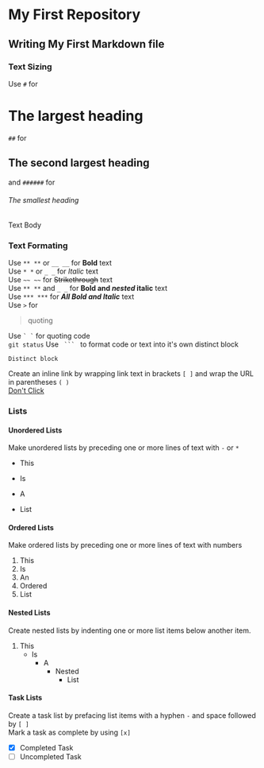 
# My First Repository

## Writing My First Markdown file
        
### Text Sizing

Use `#` for  
# The largest heading
`##` for  
## The second largest heading
and `######` for
###### The smallest heading

Text Body

### Text Formating
Use `** **` or `__ __` for **Bold** text  
Use `* *` or `_ _` for _Italic_ text  
Use `~~ ~~` for ~~Strikethrough~~ text  
Use `** **` and `_ _` for **Bold and _nested_ italic** text  
Use `*** ***` for ***All Bold and Italic*** text  
Use `>` for  
> quoting

Use `` ` ` `` for quoting code  
`git status`
Use `  ```  ` to format code or text into it's own distinct block  
```
Distinct block
```
Create an inline link by wrapping link text in brackets `[ ]` and wrap the URL in parentheses `( )`  
[Don't Click](https://www.youtube.com/watch?v=dQw4w9WgXcQ)
### Lists
#### Unordered Lists
Make unordered lists by preceding one or more lines of text with `-` or `*`  
* This
- Is
* A
- List  
#### Ordered Lists
Make ordered lists by preceding one or more lines of text with numbers
1. This
2. Is
3. An
4. Ordered
5. List
#### Nested Lists
Create nested lists by indenting one or more list items below another item.  
1. This
   - Is
     - A
       - Nested
         - List  
 #### Task Lists
 Create a task list by prefacing list items with a hyphen `-` and space followed by `[ ]`  
 Mark a task as complete by using `[x]`  
- [x] Completed Task
- [ ] Uncompleted Task
